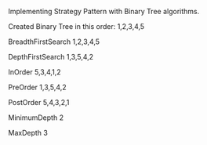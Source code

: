 Implementing Strategy Pattern with Binary Tree algorithms.

Created Binary Tree in this order: 1,2,3,4,5

BreadthFirstSearch
1,2,3,4,5

DepthFirstSearch
1,3,5,4,2

InOrder
5,3,4,1,2

PreOrder
1,3,5,4,2

PostOrder
5,4,3,2,1

MinimumDepth
2

MaxDepth
3
